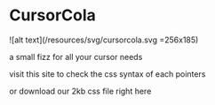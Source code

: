 # CursorCola

![alt text](/resources/svg/cursorcola.svg =256x185)

a small fizz for all your cursor needs

visit this site to check the css syntax of each pointers

or download our 2kb css file right here


